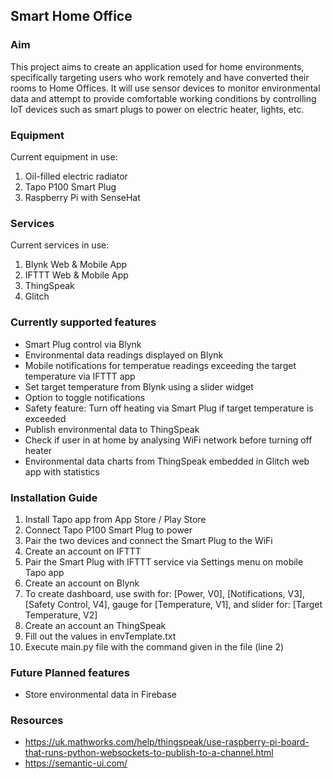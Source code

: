 ## Smart Home Office
### Aim
This project aims to create an application used for home environments, specifically targeting users who work remotely and have converted their rooms to Home Offices. It will use sensor devices to monitor environmental data and attempt to provide comfortable working conditions by controlling IoT devices such as smart plugs to power on electric heater, lights, etc.
### Equipment
Current equipment in use:
1. Oil-filled electric radiator
2. Tapo P100 Smart Plug
3. Raspberry Pi with SenseHat
### Services
Current services in use:
1. Blynk Web & Mobile App
2. IFTTT Web & Mobile App
3. ThingSpeak
4. Glitch
### Currently supported features
- Smart Plug control via Blynk
- Environmental data readings displayed on Blynk
- Mobile notifications for temperatue readings exceeding the target temperature via IFTTT app
- Set target temperature from Blynk using a slider widget
- Option to toggle notifications
- Safety feature: Turn off heating via Smart Plug if target temperature is exceeded
- Publish environmental data to ThingSpeak
- Check if user in at home by analysing WiFi network before turning off heater
- Environmental data charts from ThingSpeak embedded in Glitch web app with statistics
### Installation Guide
1. Install Tapo app from App Store / Play Store
2. Connect Tapo P100 Smart Plug to power
3. Pair the two devices and connect the Smart Plug to the WiFi
4. Create an account on IFTTT
5. Pair the Smart Plug with IFTTT service via Settings menu on mobile Tapo app
6. Create an account on Blynk
7. To create dashboard, use swith for: [Power, V0], [Notifications, V3], [Safety Control, V4], gauge for [Temperature, V1], and slider for: [Target Temperature, V2]
8. Create an account an ThingSpeak
9. Fill out the values in envTemplate.txt
10. Execute main.py file with the command given in the file (line 2)
### Future Planned features
- Store environmental data in Firebase
### Resources
- https://uk.mathworks.com/help/thingspeak/use-raspberry-pi-board-that-runs-python-websockets-to-publish-to-a-channel.html
- https://semantic-ui.com/

